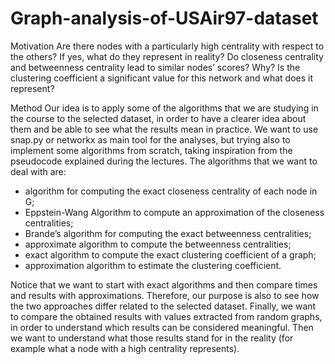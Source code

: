 # Graph-analysis-of-USAir97-dataset

Motivation
Are there nodes with a particularly high centrality with respect to the others? If yes, what do they represent in reality?
Do closeness centrality and betweenness centrality lead to similar nodes’ scores? Why?
Is the clustering coefficient a significant value for this network and what does it represent?

Method
Our idea is to apply some of the algorithms that we are studying in the course to the selected dataset, in order to have a clearer idea about them and be able to see what the results mean in practice.
We want to use snap.py or networkx as main tool for the analyses, but trying also to implement some algorithms from scratch, taking inspiration from the pseudocode explained during the lectures.
The algorithms that we want to deal with are:
- algorithm for computing the exact closeness centrality of each node in G;  
- Eppstein-Wang Algorithm to compute an approximation of the closeness centralities;  
- Brande’s algorithm for computing the exact betweenness centralities;  
- approximate algorithm to compute the betweenness centralities;  
- exact algorithm to compute the exact clustering coefficient of a graph;  
- approximation algorithm to estimate the clustering coefficient.  

<a/>
Notice that we want to start with exact algorithms and then compare times and results with approximations. 
Therefore, our purpose is also to see how the two approaches differ related to the selected dataset.
Finally, we want to compare the obtained results with values extracted from random graphs, in order to understand which results can be considered meaningful. 
Then we want to understand what those results stand for in the reality (for example what a node with a high centrality represents).

